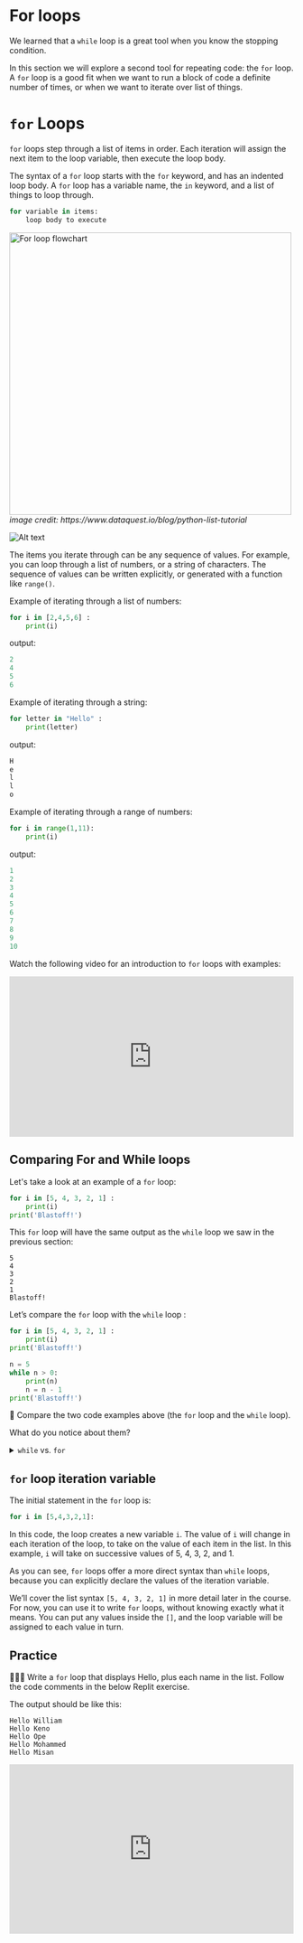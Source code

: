# For loops

We learned that a `while` loop is a great tool when you know the stopping condition.

In this section we will explore a second tool for repeating code: the `for` loop. A `for` loop is a good fit when we want to run a block of code a definite number of times, or when we want to iterate over list of things.

# `for` Loops

`for` loops step through a list of items in order. Each iteration will assign the next item to the loop variable, then execute the loop body.

The syntax of a `for` loop starts with the `for` keyword, and has an indented loop body. A `for` loop has a variable name, the `in` keyword, and a list of things to loop through.

```python
for variable in items:
	loop body to execute
```

<img alt="For loop flowchart" src="/lessons/loops/for-loops/for-loop-flowchart.png" height="500"/>
<em>image credit: https://www.dataquest.io/blog/python-list-tutorial</em>

![Alt text](/lessons/loops/for_loop_iterations.gif)

The items you iterate through can be any sequence of values. For example, you can loop through a list of numbers, or a string of characters. The sequence of values can be written explicitly, or generated with a function like `range()`.

Example of iterating through a list of numbers:

```python
for i in [2,4,5,6] :
	print(i)
```

output:

```python
2
4
5
6
```

Example of iterating through a string:

```python
for letter in "Hello" :
	print(letter)
```

output:

```python
H
e
l
l
o
```

Example of iterating through a range of numbers:

```python
for i in range(1,11):
	print(i)
```

output:

```python
1
2
3
4
5
6
7
8
9
10
```

Watch the following video for an introduction to `for` loops with examples:

<div style="position: relative; padding-bottom: 56.25%; height: 0;"><iframe src="https://www.youtube.com/embed/xtXexPSfcZg" title="YouTube video player" frameborder="0" allow="accelerometer; autoplay; clipboard-write; encrypted-media; gyroscope; picture-in-picture" allowfullscreen style="position: absolute; top: 0; left: 0; width: 100%; height: 100%;"></iframe></div>

## Comparing For and While loops

Let's take a look at an example of a `for` loop:

```python
for i in [5, 4, 3, 2, 1] :
	print(i)
print('Blastoff!')
```

This `for` loop will have the same output as the `while` loop we saw in the previous section:

```
5
4
3
2
1
Blastoff!
```

Let’s compare the `for` loop with the `while` loop :

```python
for i in [5, 4, 3, 2, 1] :
	print(i)
print('Blastoff!')
```

```python
n = 5
while n > 0:
    print(n)
    n = n - 1
print('Blastoff!')
```

🤔 Compare the two code examples above (the `for` loop and the `while` loop).

What do you notice about them?

<details><summary><code>while</code> vs. <code>for</code></summary>

Similarities:

- loop keyword, then something, then `:`
- loop body is indented

Differences:

- variable `n` created before the while loop, variable `i` created as part of the `for` loop
- `while` loop changes the variable with `n = n - 1`, `for` loop variable changes automatically
- `for` loop has to write out exactly what numbers to loop through

</details>

## `for` loop iteration variable

The initial statement in the `for` loop is:

```python
for i in [5,4,3,2,1]:
```

In this code, the loop creates a new variable `i`. The value of `i` will change in each iteration of the loop, to take on the value of each item in the list. In this example, `i` will take on successive values of 5, 4, 3, 2, and 1.

As you can see, `for` loops offer a more direct syntax than `while` loops, because you can explicitly declare the values of the iteration variable.

We’ll cover the list syntax `[5, 4, 3, 2, 1]` in more detail later in the course. For now, you can use it to write `for` loops, without knowing exactly what it means. You can put any values inside the `[]`, and the loop variable will be assigned to each value in turn.

## Practice

<aside>

👩🏿‍💻 Write a `for` loop that displays Hello, plus each name in the list. Follow the code comments in the below Replit exercise.

The output should be like this:

```
Hello William
Hello Keno
Hello Ope
Hello Mohammed
Hello Misan
```

</aside>

<iframe src="https://trinket.io/embed/python/741868c5f0" width="100%" height="300" frameborder="0" marginwidth="0" marginheight="0" allowfullscreen></iframe>
